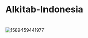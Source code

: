 # Alkitab-Indonesia

#
![1589459441977](https://user-images.githubusercontent.com/64743677/81934711-98cad580-9619-11ea-90b2-ec49f1ee8fbc.png)
